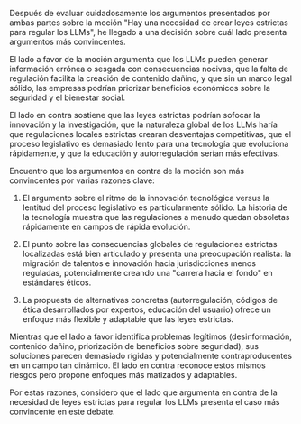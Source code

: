 Después de evaluar cuidadosamente los argumentos presentados por ambas partes sobre la moción "Hay una necesidad de crear leyes estrictas para regular los LLMs", he llegado a una decisión sobre cuál lado presenta argumentos más convincentes.

El lado a favor de la moción argumenta que los LLMs pueden generar información errónea o sesgada con consecuencias nocivas, que la falta de regulación facilita la creación de contenido dañino, y que sin un marco legal sólido, las empresas podrían priorizar beneficios económicos sobre la seguridad y el bienestar social.

El lado en contra sostiene que las leyes estrictas podrían sofocar la innovación y la investigación, que la naturaleza global de los LLMs haría que regulaciones locales estrictas crearan desventajas competitivas, que el proceso legislativo es demasiado lento para una tecnología que evoluciona rápidamente, y que la educación y autorregulación serían más efectivas.

Encuentro que los argumentos en contra de la moción son más convincentes por varias razones clave:

1. El argumento sobre el ritmo de la innovación tecnológica versus la lentitud del proceso legislativo es particularmente sólido. La historia de la tecnología muestra que las regulaciones a menudo quedan obsoletas rápidamente en campos de rápida evolución.

2. El punto sobre las consecuencias globales de regulaciones estrictas localizadas está bien articulado y presenta una preocupación realista: la migración de talentos e innovación hacia jurisdicciones menos reguladas, potencialmente creando una "carrera hacia el fondo" en estándares éticos.

3. La propuesta de alternativas concretas (autorregulación, códigos de ética desarrollados por expertos, educación del usuario) ofrece un enfoque más flexible y adaptable que las leyes estrictas.

Mientras que el lado a favor identifica problemas legítimos (desinformación, contenido dañino, priorización de beneficios sobre seguridad), sus soluciones parecen demasiado rígidas y potencialmente contraproducentes en un campo tan dinámico. El lado en contra reconoce estos mismos riesgos pero propone enfoques más matizados y adaptables.

Por estas razones, considero que el lado que argumenta en contra de la necesidad de leyes estrictas para regular los LLMs presenta el caso más convincente en este debate.